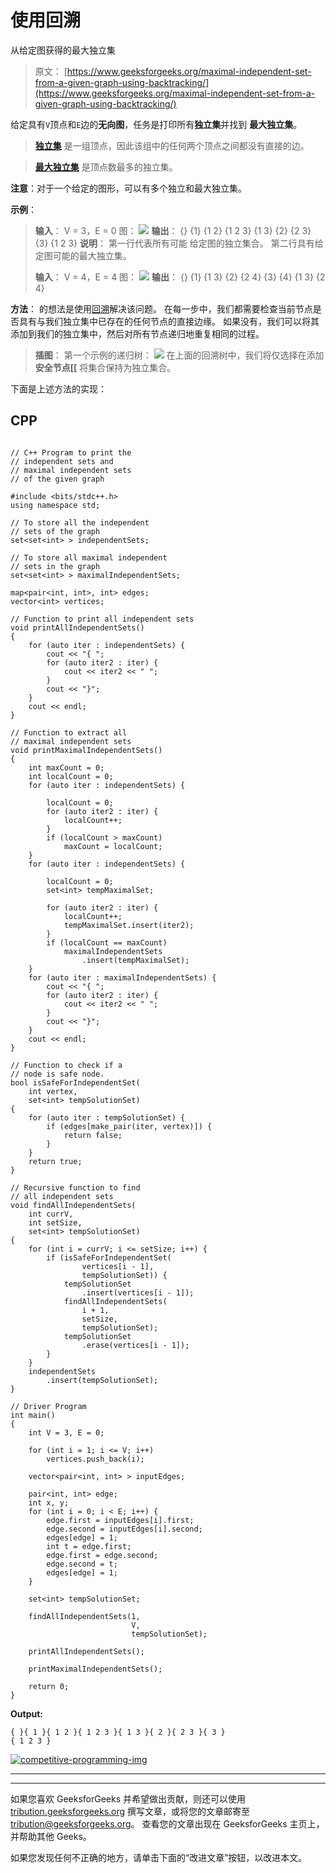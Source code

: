 # 使用回溯

从给定图获得的最大独立集

> 原文： [https://www.geeksforgeeks.org/maximal-independent-set-from-a-given-graph-using-backtracking/](https://www.geeksforgeeks.org/maximal-independent-set-from-a-given-graph-using-backtracking/)

给定具有`V`顶点和`E`边的**无向图**，任务是打印所有**独立集**并找到 **最大独立集**。

> **[独立集](https://www.geeksforgeeks.org/mathematics-independent-sets-covering-and-matching/)** 是一组顶点，因此该组中的任何两个顶点之间都没有直接的边。

> **[最大独立集](https://www.geeksforgeeks.org/largest-independent-set-problem-dp-26/)** 是顶点数最多的独立集。

**注意**：对于一个给定的图形，可以有多个独立和最大独立集。

**示例**：

> **输入**：
> V = 3，E = 0
> 图：
> ![](img/fbfbd47a09dd9db832129c27a4d723b5.png)
> **输出**：
> {} {1} {1 2} {1 2 3} {1 3} {2} {2 3} {3}
> {1 2 3}
> **说明**：
> 第一行代表所有可能 给定图的独立集合。 第二行具有给定图可能的最大独立集。
> 
> **输入**：
> V = 4，E = 4
> 图：
> ![](img/e702ad1cb17be9b5c95d5c5ee728c0ac.png)
> **输出**：
> {} {1} {1 3} {2} {2 4} {3} {4}
> {1 3} {2 4}

**方法**：
的想法是使用[回溯](http://www.geeksforgeeks.org/backtracking-algorithms/)解决该问题。 在每一步中，我们都需要检查当前节点是否具有与我们独立集中已存在的任何节点的直接边缘。 如果没有，我们可以将其添加到我们的独立集中，然后对所有节点递归地重复相同的过程。

> **插图**：
> 第一个示例的递归树：
> ![](img/bd06f707d21cacfdb7f99a795e5d2882.png)
> 在上面的回溯树中，我们将仅选择在添加**安全节点[[** 将集合保持为独立集合。

下面是上述方法的实现：

## CPP

```

// C++ Program to print the 
// independent sets and 
// maximal independent sets 
// of the given graph 

#include <bits/stdc++.h> 
using namespace std; 

// To store all the independent 
// sets of the graph 
set<set<int> > independentSets; 

// To store all maximal independent 
// sets in the graph 
set<set<int> > maximalIndependentSets; 

map<pair<int, int>, int> edges; 
vector<int> vertices; 

// Function to print all independent sets 
void printAllIndependentSets() 
{ 
    for (auto iter : independentSets) { 
        cout << "{ "; 
        for (auto iter2 : iter) { 
            cout << iter2 << " "; 
        } 
        cout << "}"; 
    } 
    cout << endl; 
} 

// Function to extract all 
// maximal independent sets 
void printMaximalIndependentSets() 
{ 
    int maxCount = 0; 
    int localCount = 0; 
    for (auto iter : independentSets) { 

        localCount = 0; 
        for (auto iter2 : iter) { 
            localCount++; 
        } 
        if (localCount > maxCount) 
            maxCount = localCount; 
    } 
    for (auto iter : independentSets) { 

        localCount = 0; 
        set<int> tempMaximalSet; 

        for (auto iter2 : iter) { 
            localCount++; 
            tempMaximalSet.insert(iter2); 
        } 
        if (localCount == maxCount) 
            maximalIndependentSets 
                .insert(tempMaximalSet); 
    } 
    for (auto iter : maximalIndependentSets) { 
        cout << "{ "; 
        for (auto iter2 : iter) { 
            cout << iter2 << " "; 
        } 
        cout << "}"; 
    } 
    cout << endl; 
} 

// Function to check if a 
// node is safe node. 
bool isSafeForIndependentSet( 
    int vertex, 
    set<int> tempSolutionSet) 
{ 
    for (auto iter : tempSolutionSet) { 
        if (edges[make_pair(iter, vertex)]) { 
            return false; 
        } 
    } 
    return true; 
} 

// Recursive function to find 
// all independent sets 
void findAllIndependentSets( 
    int currV, 
    int setSize, 
    set<int> tempSolutionSet) 
{ 
    for (int i = currV; i <= setSize; i++) { 
        if (isSafeForIndependentSet( 
                vertices[i - 1], 
                tempSolutionSet)) { 
            tempSolutionSet 
                .insert(vertices[i - 1]); 
            findAllIndependentSets( 
                i + 1, 
                setSize, 
                tempSolutionSet); 
            tempSolutionSet 
                .erase(vertices[i - 1]); 
        } 
    } 
    independentSets 
        .insert(tempSolutionSet); 
} 

// Driver Program 
int main() 
{ 
    int V = 3, E = 0; 

    for (int i = 1; i <= V; i++) 
        vertices.push_back(i); 

    vector<pair<int, int> > inputEdges; 

    pair<int, int> edge; 
    int x, y; 
    for (int i = 0; i < E; i++) { 
        edge.first = inputEdges[i].first; 
        edge.second = inputEdges[i].second; 
        edges[edge] = 1; 
        int t = edge.first; 
        edge.first = edge.second; 
        edge.second = t; 
        edges[edge] = 1; 
    } 

    set<int> tempSolutionSet; 

    findAllIndependentSets(1, 
                           V, 
                           tempSolutionSet); 

    printAllIndependentSets(); 

    printMaximalIndependentSets(); 

    return 0; 
} 

```

**Output:**

```
{ }{ 1 }{ 1 2 }{ 1 2 3 }{ 1 3 }{ 2 }{ 2 3 }{ 3 }
{ 1 2 3 }

```

[![competitive-programming-img](img/5211864e7e7a28eeeb039fa5d6073a24.png)](https://practice.geeksforgeeks.org/courses/competitive-programming-live?utm_source=geeksforgeeks&utm_medium=article&utm_campaign=gfg_article_cp)

* * *

* * *

如果您喜欢 GeeksforGeeks 并希望做出贡献，则还可以使用 [tribution.geeksforgeeks.org](https://contribute.geeksforgeeks.org/) 撰写文章，或将您的文章邮寄至 tribution@geeksforgeeks.org。 查看您的文章出现在 GeeksforGeeks 主页上，并帮助其他 Geeks。

如果您发现任何不正确的地方，请单击下面的“改进文章”按钮，以改进本文。